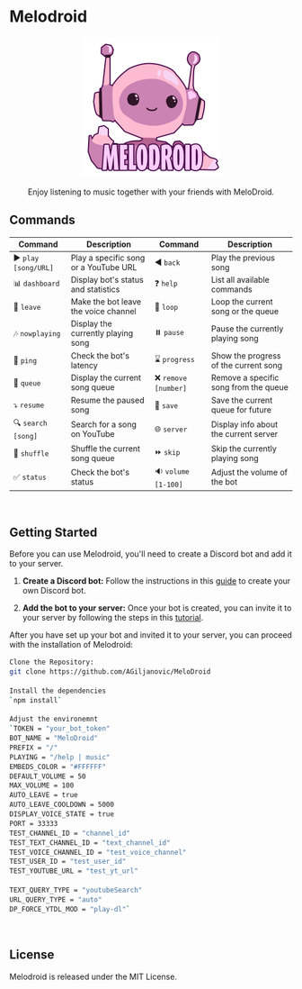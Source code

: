 # Melodroid 
<p align="center">
  <img src="https://github.com/AGiljanovic/MeloDroid/blob/master/public/imgs/logo1.png" width="250" height="250"> 
</p>
<p align="center">
Enjoy listening to music together with your friends with MeloDroid.
  </p>


## Commands

| Command | Description | Command | Description |
| --- | --- | --- | --- |
| :arrow_forward: `play [song/URL]` | Play a specific song or a YouTube URL | :arrow_backward: `back` | Play the previous song |
| :bar_chart: `dashboard` | Display bot's status and statistics | :question: `help` | List all available commands |
| :door: `leave` | Make the bot leave the voice channel | :repeat: `loop` | Loop the current song or the queue |
| :notes: `nowplaying` | Display the currently playing song | :pause_button: `pause` | Pause the currently playing song |
| :ping_pong: `ping` | Check the bot's latency | :hourglass: `progress` | Show the progress of the current song |
| :musical_score: `queue` | Display the current song queue | :x: `remove [number]` | Remove a specific song from the queue |
| :arrow_heading_down: `resume` | Resume the paused song | :floppy_disk: `save` | Save the current queue for future |
| :mag: `search [song]` | Search for a song on YouTube | :globe_with_meridians: `server` | Display info about the current server |
| :twisted_rightwards_arrows: `shuffle` | Shuffle the current song queue | :fast_forward: `skip` | Skip the currently playing song |
| :white_check_mark: `status` | Check the bot's status | :sound: `volume [1-100]` | Adjust the volume of the bot |
<br>

## Getting Started
Before you can use Melodroid, you'll need to create a Discord bot and add it to your server.

1. **Create a Discord bot:** Follow the instructions in this [guide](https://discordjs.guide/preparations/setting-up-a-bot-application.html#creating-your-bot) to create your own Discord bot.

2. **Add the bot to your server:** Once your bot is created, you can invite it to your server by following the steps in this [tutorial](https://discordjs.guide/preparations/adding-your-bot-to-servers.html#bot-invite-links).


After you have set up your bot and invited it to your server, you can proceed with the installation of Melodroid:

```bash
Clone the Repository:
git clone https://github.com/AGiljanovic/MeloDroid

Install the dependencies
`npm install`

Adjust the environemnt
`TOKEN = "your_bot_token"
BOT_NAME = "MeloDroid"
PREFIX = "/"
PLAYING = "/help | music"
EMBEDS_COLOR = "#FFFFFF"
DEFAULT_VOLUME = 50
MAX_VOLUME = 100
AUTO_LEAVE = true
AUTO_LEAVE_COOLDOWN = 5000
DISPLAY_VOICE_STATE = true
PORT = 33333
TEST_CHANNEL_ID = "channel_id"
TEST_TEXT_CHANNEL_ID = "text_channel_id"
TEST_VOICE_CHANNEL_ID = "test_voice_channel"
TEST_USER_ID = "test_user_id"
TEST_YOUTUBE_URL = "test_yt_url"

TEXT_QUERY_TYPE = "youtubeSearch"
URL_QUERY_TYPE = "auto"
DP_FORCE_YTDL_MOD = "play-dl"`
```
<br>

## License
Melodroid is released under the MIT License.

